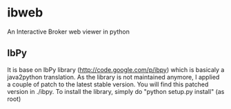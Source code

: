 ibweb
=====

An Interactive Broker web viewer in python


IbPy
-----
It is base on IbPy library (http://code.google.com/p/ibpy) which is basicaly a java2python translation.
As the library is not maintained anymore, I applied a couple of patch to the latest stable version.
You will find this patched version in ./ibpy. To install the library, simply do "python setup.py install" (as root)
